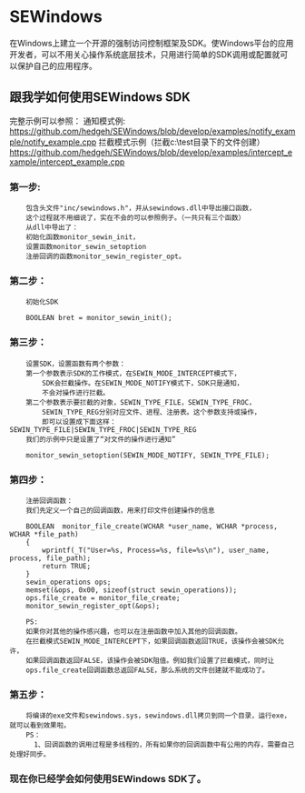 # SEWindows
在Windows上建立一个开源的强制访问控制框架及SDK。使Windows平台的应用开发者，可以不用关心操作系统底层技术，只用进行简单的SDK调用或配置就可以保护自己的应用程序。

## 跟我学如何使用SEWindows SDK
完整示例可以参照：
		通知模式例:
		https://github.com/hedgeh/SEWindows/blob/develop/examples/notify_example/notify_example.cpp
		拦截模式示例（拦截c:\\test目录下的文件创建）
		https://github.com/hedgeh/SEWindows/blob/develop/examples/intercept_example/intercept_example.cpp

### 第一步:
		包含头文件"inc/sewindows.h"，并从sewindows.dll中导出接口函数，
		这个过程就不用细说了，实在不会的可以参照例子。（一共只有三个函数）  
		从dll中导出了：
		初始化函数monitor_sewin_init，
		设置函数monitor_sewin_setoption
		注册回调的函数monitor_sewin_register_opt。

### 第二步：	
		初始化SDK
		
		BOOLEAN bret = monitor_sewin_init();

### 第三步：
		设置SDK，设置函数有两个参数：
		第一个参数表示SDK的工作模式，在SEWIN_MODE_INTERCEPT模式下，
		    SDK会拦截操作。在SEWIN_MODE_NOTIFY模式下，SDK只是通知，
		    不会对操作进行拦截。
		第二个参数表示要拦截的对象，SEWIN_TYPE_FILE，SEWIN_TYPE_FROC，
		    SEWIN_TYPE_REG分别对应文件、进程、注册表。这个参数支持或操作，
		    即可以设置成下面这样：SEWIN_TYPE_FILE|SEWIN_TYPE_FROC|SEWIN_TYPE_REG
		我们的示例中只是设置了“对文件的操作进行通知”
		
		monitor_sewin_setoption(SEWIN_MODE_NOTIFY, SEWIN_TYPE_FILE);

### 第四步：
		注册回调函数：
		我们先定义一个自己的回调函数，用来打印文件创建操作的信息
		
		BOOLEAN  monitor_file_create(WCHAR *user_name, WCHAR *process, WCHAR *file_path)
		{
		    wprintf(_T("User=%s, Process=%s, file=%s\n"), user_name, process, file_path);
		    return TRUE;
		}  
		sewin_operations ops;
		memset(&ops, 0x00, sizeof(struct sewin_operations));
		ops.file_create = monitor_file_create;
		monitor_sewin_register_opt(&ops);
		
		PS:
		如果你对其他的操作感兴趣，也可以在注册函数中加入其他的回调函数。
		在拦截模式SEWIN_MODE_INTERCEPT下，如果回调函数返回TRUE，该操作会被SDK允许，
		如果回调函数返回FALSE，该操作会被SDK阻值。例如我们设置了拦截模式，同时让
		ops.file_create回调函数总返回FALSE，那么系统的文件创建就不能成功了。

### 第五步：
		将编译的exe文件和sewindows.sys，sewindows.dll拷贝到同一个目录，运行exe，就可以看到效果啦。
		PS：
		  1、回调函数的调用过程是多线程的，所有如果你的回调函数中有公用的内存，需要自己处理好同步。

### 现在你已经学会如何使用SEWindows SDK了。
  
  